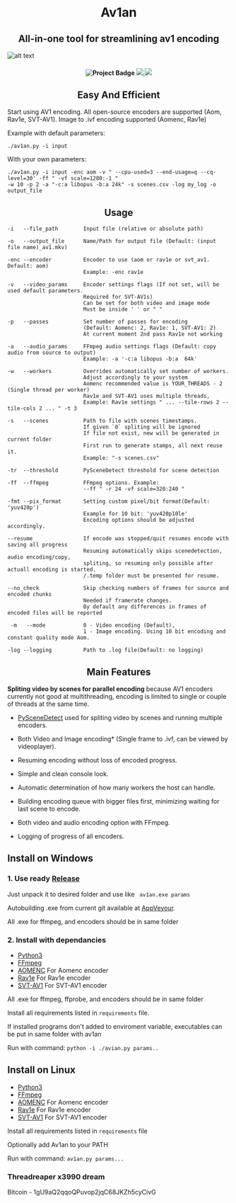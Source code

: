 <h1 align="center">
    <br>
    Av1an
    </br>
</h1>

<h2 align="center">All-in-one tool for streamlining av1 encoding</h2>

![alt text](https://cdn.discordapp.com/attachments/665440744567472169/681087488852230147/ban.png)

<h4 align="center"> <img src="https://ci.appveyor.com/api/projects/status/cvweipdgphbjkkar?svg=true" alt="Project Badge"> <a href="https://codeclimate.com/github/master-of-zen/Av1an/maintainability"><img src="https://api.codeclimate.com/v1/badges/41ea7ad221dcdad3fe8d/maintainability" />
<img= src="https://app.codacy.com/manual/Grenight/Av1an?utm_source=github.com&utm_medium=referral&utm_content=master-of-zen/Av1an&utm_campaign=Badge_Grade_Dashboard"></a>
<a href="https://www.codacy.com/manual/Grenight/Av1an?utm_source=github.com&amp;utm_medium=referral&amp;utm_content=master-of-zen/Av1an&amp;utm_campaign=Badge_Grade"><img src="https://api.codacy.com/project/badge/Grade/4632dbb2f6f34ad199142c01a3eb2aaf"/></a>
</h4>
<h2 align="center">Easy And Efficient </h2>

Start using AV1 encoding. All open-source encoders are supported (Aom, Rav1e, SVT-AV1).
Image to .ivf encoding supported (Aomenc, Rav1e)

Example with default parameters:

    ./av1an.py -i input

With your own parameters:

    ./av1an.py -i input -enc aom -v " --cpu-used=3 --end-usage=q --cq-level=30' -ff " -vf scale=1280:-1 "
    -w 10 -p 2 -a "-c:a libopus -b:a 24k" -s scenes.csv -log my_log -o output_file 

<h2 align="center">Usage</h2>

    -i   --file_path        Input file (relative or absolute path)

    -o   --output_file      Name/Path for output file (Default: (input file name)_av1.mkv)

    -enc --encoder          Encoder to use (aom or rav1e or svt_av1. Default: aom)
                            Example: -enc rav1e

    -v   --video_params     Encoder settings flags (If not set, will be used default parameters.
                            Required for SVT-AV1s)
                            Can be set for both video and image mode
                            Must be inside ' ' or " "

    -p   --passes           Set number of passes for encoding
                            (Default: Aomenc: 2, Rav1e: 1, SVT-AV1: 2)
                            At current moment 2nd pass Rav1e not working

    -a   --audio_params     FFmpeg audio settings flags (Default: copy audio from source to output)
                            Example: -a '-c:a libopus -b:a  64k'

    -w   --workers          Overrides automatically set number of workers. 
                            Adjust accordingly to your system
                            Aomenc recommended value is YOUR_THREADS - 2 (Single thread per worker)
                            Rav1e and SVT-AV1 uses multiple threads,
                            Example: Rav1e settings " ... --tile-rows 2 --tile-cols 2 ... " -t 3

    -s   --scenes           Path to file with scenes timestamps.
                            If given `0` spliting will be ignored
                            If file not exist, new will be generated in current folder
                            First run to generate stamps, all next reuse it.
                            Example: "-s scenes.csv"

    -tr  --threshold        PySceneDetect threshold for scene detection

    -ff  --ffmpeg           FFmpeg options. Example:
                            --ff " -r 24 -vf scale=320:240 "

    -fmt --pix_format       Setting custom pixel/bit format(Default: 'yuv420p')
                            Example for 10 bit: 'yuv420p10le'
                            Encoding options should be adjusted accordingly.

    --resume                If encode was stopped/quit resumes encode with saving all progress
                            Resuming automatically skips scenedetection, audio encoding/copy,
                            spliting, so resuming only possible after actuall encoding is started.
                            /.temp folder must be presented for resume.

    --no_check              Skip checking numbers of frames for source and encoded chunks
                            Needed if framerate changes.
                            By default any differences in frames of encoded files will be reported

     -m   --mode            0 - Video encoding (Default), 
                            1 - Image encoding. Using 10 bit encoding and constant quality mode Aom.
                            
    -log --logging          Path to .log file(Default: no logging)

<h2 align="center">Main Features</h2>

**Spliting video by scenes for parallel encoding** because AV1 encoders currently not good at multithreading, encoding is limited to single or couple of threads at the same time.

*   [PySceneDetect](https://pyscenedetect.readthedocs.io/en/latest/) used for spliting video by scenes and running multiple encoders.

*   Both Video and Image encoding* (Single frame to .ivf, can be viewed by videoplayer).

*   Resuming encoding without loss of encoded progress.

*   Simple and clean console look.

*   Automatic determination of how many workers the host can handle.

*   Building encoding queue with bigger files first, minimizing waiting for last scene to encode.

*   Both video and audio encoding option with FFmpeg.

*   Logging of progress of all encoders.

## Install on Windows

### 1. Use ready [Release](https://github.com/master-of-zen/Av1an/releases)
   Just unpack it to desired folder and use like ` av1an.exe params`
   
   Autobuilding .exe from current git available at [AppVeyour](https://ci.appveyor.com/project/master-of-zen/av1an).
   
   All .exe for ffmpeg, and encoders should be in same folder

### 2. Install with dependancies
*   [Python3](https://www.python.org/downloads/)
*   [FFmpeg](https://ffmpeg.org/download.html) 
*   [AOMENC](https://aomedia.googlesource.com/aom/) For Aomenc encoder
*   [Rav1e](https://github.com/xiph/rav1e) For Rav1e encoder
*   [SVT-AV1](https://github.com/OpenVisualCloud/SVT-AV1) For SVT-AV1 encoder

All .exe for ffmpeg, ffprobe, and encoders should be in same folder

Install all requirements listed in `requirements` file.

If installed programs don't added to enviroment variable,
executables can be put in same folder with av1an

Run with command: `python -i ./avian.py params..`

## Install on Linux

*   [Python3](https://www.python.org/downloads/)
*   [FFmpeg](https://ffmpeg.org/download.html)
*   [AOMENC](https://aomedia.googlesource.com/aom/) For Aomenc encoder
*   [Rav1e](https://github.com/xiph/rav1e) For Rav1e encoder
*   [SVT-AV1](https://github.com/OpenVisualCloud/SVT-AV1) For SVT-AV1 encoder

Install all requirements listed in `requirements` file

Optionally add Av1an to your PATH

Run with command: `av1an.py params...`

### Threadreaper x3990 dream
Bitcoin - 1gU9aQ2qqoQPuvop2jqC68JKZh5cyCivG
